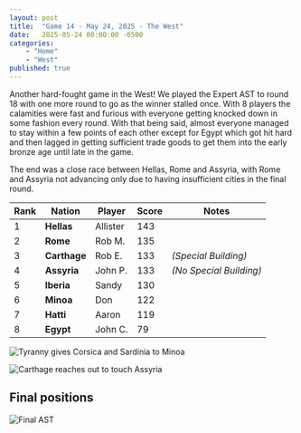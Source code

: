 ```yaml
---
layout: post
title:  "Game 14 - May 24, 2025 - The West"
date:   2025-05-24 00:00:00 -0500
categories: 
    - "Home"
    - "West"
published: true
---
```

Another hard-fought game in the West! We played the Expert AST to round 18 with one more round to go as the winner stalled once. With 8 players the calamities were fast and furious with everyone getting knocked down in some fashion every round. With that being said, almost everyone managed to stay within a few points of each other except for Egypt which got hit hard and then lagged in getting sufficient trade goods to get them into the early bronze age until late in the game.

The end was a close race between Hellas, Rome and Assyria, with Rome and Assyria not advancing only due to having insufficient cities in the final round.

| Rank | Nation       | Player   | Score | Notes |
|------|--------------|----------|-------|-------|
|   1  | **Hellas**   | Allister |  143  ||
|   2  | **Rome**     | Rob M.   |  135  ||
|   3  | **Carthage** | Rob E.   |  133  |*(Special Building)*|
|   4  | **Assyria**  | John P.  |  133  |*(No Special Building)*|
|   5  | **Iberia**   | Sandy    |  130  ||
|   6  | **Minoa**    | Don      |  122  ||
|   7  | **Hatti**    | Aaron    |  119  ||
|   8  | **Egypt**    | John C.  |   79  ||

![Tyranny gives Corsica and Sardinia to Minoa](/assets/images/games/2025-05-24/photo1.jpeg)

![Carthage reaches out to touch Assyria](/assets/images/games/2025-05-24/photo2.jpeg)

## Final positions 

![Final AST](/assets/images/games/2025-05-24/ast-positions.jpeg)
